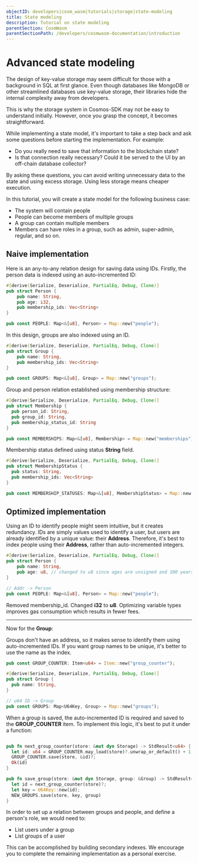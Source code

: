 ```yaml
---
objectID: developers|cosm_wasm|tutorials|storage|state-modeling
title: State modeling
description: Tutorial on state modeling
parentSection: CosmWasm
parentSectionPath: /developers/cosmwasm-documentation/introduction
---
```


# Advanced state modeling

The design of key-value storage may seem difficult for those with a background in SQL at first glance. Even though databases like MongoDB or other streamlined databases use key-value storage, their libraries hide the internal complexity away from developers.

This is why the storage system in Cosmos-SDK may not be easy to understand initially. However, once you grasp the concept, it becomes straightforward.

While implementing a state model, it's important to take a step back and ask some questions before starting the implementation. For example:

- Do you really need to save that information to the blockchain state?
- Is that connection really necessary? Could it be served to the UI by an off-chain database collector?

By asking these questions, you can avoid writing unnecessary data to the state and using excess storage. Using less storage means cheaper execution.

In this tutorial, you will create a state model for the following business case:
- The system will contain people
- People can become members of multiple groups
- A group can contain multiple members
- Members can have roles in a group, such as admin, super-admin, regular, and so on.

## Naive implementation

Here is an any-to-any relation design for saving data using IDs. Firstly, the person data is indexed using an auto-incremented ID:

```rust
#[derive(Serialize, Deserialize, PartialEq, Debug, Clone)]
pub struct Person {
    pub name: String,
    pub age: i32,
    pub membership_ids: Vec<String>
}

pub const PEOPLE: Map<&[u8], Person> = Map::new("people");
```

In this design, groups are also indexed using an ID.

```rust
#[derive(Serialize, Deserialize, PartialEq, Debug, Clone)]
pub struct Group {
    pub name: String,
    pub membership_ids: Vec<String>
}

pub const GROUPS: Map<&[u8], Group> = Map::new("groups");
```

Group and person relation established using membership structure:

```rust
#[derive(Serialize, Deserialize, PartialEq, Debug, Clone)]
pub struct Membership {
  pub person_id: String,
  pub group_id: String,
  pub membership_status_id: String
}

pub const MEMBERSHIPS: Map<&[u8], Membership> = Map::new("memberships");
```

Membership status defined using status **String** field.

```rust
#[derive(Serialize, Deserialize, PartialEq, Debug, Clone)]
pub struct MembershipStatus {
  pub status: String,
  pub membership_ids: Vec<String>
}

pub const MEMBERSHIP_STATUSES: Map<&[u8], MembershipStatus> = Map::new("membership_statuses");
```

## Optimized implementation

Using an ID to identify people might seem intuitive, but it creates redundancy. IDs are simply values used to identify a user, but users are already identified by a unique value: their **Address**. Therefore, it's best to index people using their **Address**, rather than auto-incremented integers.

```rust
#[derive(Serialize, Deserialize, PartialEq, Debug, Clone)]
pub struct Person {
    pub name: String,
    pub age: u8, // changed to u8 since ages are unsigned and 100 years max.
}

// Addr -> Person
pub const PEOPLE: Map<&[u8], Person> = Map::new("people");
```

Removed membership_id. Changed **i32** to **u8**. Optimizing variable types improves gas consumption which results in fewer fees.

---

Now for the **Group**:

Groups don't have an address, so it makes sense to identify them using auto-incremented IDs. If you want group names to be unique, it's better to use the name as the index.

```rust
pub const GROUP_COUNTER: Item<u64> = Item::new("group_counter");

#[derive(Serialize, Deserialize, PartialEq, Debug, Clone)]
pub struct Group {
  pub name: String,
}

// u64 ID -> Group
pub const GROUPS: Map<U64Key, Group> = Map::new("groups");
```

When a group is saved, the auto-incremented ID is required and saved to the **GROUP_COUNTER** item. To implement this logic, it's best to put it under a function:

```rust

pub fn next_group_counter(store: &mut dyn Storage) -> StdResult<u64> {
  let id: u64 = GROUP_COUNTER.may_load(store)?.unwrap_or_default() + 1;
  GROUP_COUNTER.save(store, &id)?;
  Ok(id)
}

pub fn save_group(store: &mut dyn Storage, group: &Group) -> StdResult<()> {
  let id = next_group_counter(store)?;
  let key = U64Key::new(id);
  NEW_GROUPS.save(store, key, group)
}
```

In order to set up a relation between groups and people, and define a person's role, we would need to:
- List users under a group
- List groups of a user

This can be accomplished by building secondary indexes. We encourage you to complete the remaining implementation as a personal exercise.



